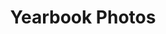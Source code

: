 ---
title: Yearbook Photos
redirect_to: https://drive.google.com/drive/folders/1b8XLaI3NFdaVgPowxSQ9BsQSm3Jhcb7a?usp=sharing
redirect_from: 
  - /YBPhotos
  - /ybphotos
---
